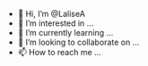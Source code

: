 - 👋 Hi, I’m @LaliseA
- 👀 I’m interested in ...
- 🌱 I’m currently learning ...
- 💞️ I’m looking to collaborate on ...
- 📫 How to reach me ...

<!---
LaliseA/LaliseA is a ✨ special ✨ repository because its `README.md` (this file) appears on your GitHub profile.
You can click the Preview link to take a look at your changes.
--->
